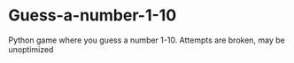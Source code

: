 # Guess-a-number-1-10
Python game where you guess a number 1-10. Attempts are broken, may be unoptimized
